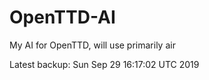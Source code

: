 # OpenTTD-AI
My AI for OpenTTD, will use primarily air

Latest backup: Sun Sep 29 16:17:02 UTC 2019
